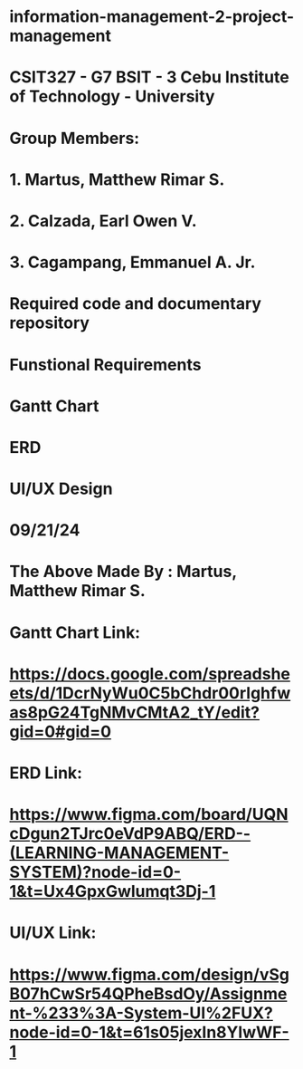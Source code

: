 # information-management-2-project-management
# CSIT327 - G7     BSIT - 3     Cebu Institute of Technology - University

# Group Members:
# 1. Martus, Matthew Rimar S.
# 2. Calzada, Earl Owen V.
# 3. Cagampang, Emmanuel A. Jr.

# Required code and documentary repository
#   Funstional Requirements
#   Gantt Chart
#   ERD
#   UI/UX Design

# 09/21/24
# The Above Made By : Martus, Matthew Rimar S.

# Gantt Chart Link:
#   https://docs.google.com/spreadsheets/d/1DcrNyWu0C5bChdr00rlghfwas8pG24TgNMvCMtA2_tY/edit?gid=0#gid=0

# ERD Link:
#   https://www.figma.com/board/UQNcDgun2TJrc0eVdP9ABQ/ERD--(LEARNING-MANAGEMENT-SYSTEM)?node-id=0-1&t=Ux4GpxGwlumqt3Dj-1

# UI/UX Link:
#   https://www.figma.com/design/vSgB07hCwSr54QPheBsdOy/Assignment-%233%3A-System-UI%2FUX?node-id=0-1&t=61s05jexIn8YlwWF-1
